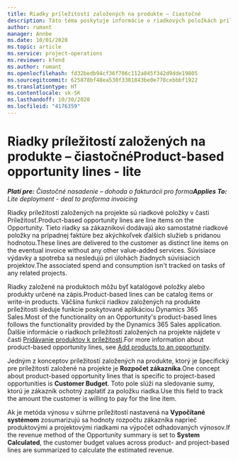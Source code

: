 ```yaml
---
title: Riadky príležitostí založených na produkte – čiastočné
description: Táto téma poskytuje informácie o riadkových položkách príležitostí založených na produktoch v Project Operations.
author: rumant
manager: Annbe
ms.date: 10/01/2020
ms.topic: article
ms.service: project-operations
ms.reviewer: kfend
ms.author: rumant
ms.openlocfilehash: fd32bedb94cf36f706c112a845f342d9dde19805
ms.sourcegitcommit: 625878bf48ea530f3381843be0e778cebbbf1922
ms.translationtype: HT
ms.contentlocale: sk-SK
ms.lasthandoff: 10/30/2020
ms.locfileid: "4176359"
---
```

# <a name="product-based-opportunity-lines---lite"></a><span data-ttu-id="0d32d-103">Riadky príležitostí založených na produkte – čiastočné</span><span class="sxs-lookup"><span data-stu-id="0d32d-103">Product-based opportunity lines - lite</span></span>

<span data-ttu-id="0d32d-104">_**Platí pre:** Čiastočné nasadenie – dohoda o fakturácii pro forma_</span><span class="sxs-lookup"><span data-stu-id="0d32d-104">_**Applies To:** Lite deployment - deal to proforma invoicing_</span></span>

<span data-ttu-id="0d32d-105">Riadky príležitostí založených na projekte sú riadkové položky v časti Príležitosť.</span><span class="sxs-lookup"><span data-stu-id="0d32d-105">Product-based opportunity lines are line items on the Opportunity.</span></span> <span data-ttu-id="0d32d-106">Tieto riadky sa zákazníkovi dodávajú ako samostatné riadkové položky na prípadnej faktúre bez akýchkoľvek ďalších služieb s pridanou hodnotou.</span><span class="sxs-lookup"><span data-stu-id="0d32d-106">These lines are delivered to the customer as distinct line items on the eventual invoice without any other value-added services.</span></span> <span data-ttu-id="0d32d-107">Súvisiace výdavky a spotreba sa nesledujú pri úlohách žiadnych súvisiacich projektov.</span><span class="sxs-lookup"><span data-stu-id="0d32d-107">The associated spend and consumption isn't tracked on tasks of any related projects.</span></span>

<span data-ttu-id="0d32d-108">Riadky založené na produktoch môžu byť katalógové položky alebo produkty určené na zápis.</span><span class="sxs-lookup"><span data-stu-id="0d32d-108">Product-based lines can be catalog items or write-in products.</span></span> <span data-ttu-id="0d32d-109">Väčšina funkcií riadkov založených na produkte príležitosti sleduje funkcie poskytované aplikáciou Dynamics 365 Sales.</span><span class="sxs-lookup"><span data-stu-id="0d32d-109">Most of the functionality on an Opportunity's product-based lines follows the functionality provided by the Dynamics 365 Sales application.</span></span> <span data-ttu-id="0d32d-110">Ďalšie informácie o riadkoch príležitostí založených na projekte nájdete v časti [Pridávanie produktov k príležitosti](https://docs.microsoft.com/dynamics365/sales-enterprise/add-products-opportunity).</span><span class="sxs-lookup"><span data-stu-id="0d32d-110">For more information about product-based opportunity lines, see [Add products to an opportunity](https://docs.microsoft.com/dynamics365/sales-enterprise/add-products-opportunity).</span></span>

<span data-ttu-id="0d32d-111">Jedným z konceptov príležitostí založených na produkte, ktorý je špecifický pre príležitosti založené na projekte je **Rozpočet zákazníka**.</span><span class="sxs-lookup"><span data-stu-id="0d32d-111">One concept about product-based opportunity lines that is specific to project-based opportunities is **Customer Budget**.</span></span> <span data-ttu-id="0d32d-112">Toto pole slúži na sledovanie sumy, ktorú je zákazník ochotný zaplatiť za položku riadka.</span><span class="sxs-lookup"><span data-stu-id="0d32d-112">Use this field to track the amount the customer is willing to pay for the line item.</span></span>

<span data-ttu-id="0d32d-113">Ak je metóda výnosu v súhrne príležitostí nastavená na **Vypočítané systémom** zosumarizujú sa hodnoty rozpočtu zákazníka naprieč produktovými a projektovými riadkami na výpočet odhadovaných výnosov.</span><span class="sxs-lookup"><span data-stu-id="0d32d-113">If the revenue method of the Opportunity summary is set to **System Calculated**, the customer budget values across product- and project-based lines are summarized to calculate the estimated revenue.</span></span>

